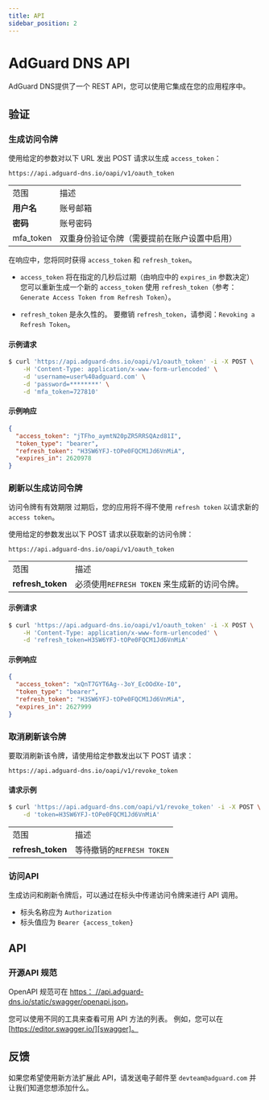 ```yaml
---
title: API
sidebar_position: 2
---
```


# AdGuard DNS API

AdGuard DNS提供了一个 REST API，您可以使用它集成在您的应用程序中。

## 验证

### 生成访问令牌

使用给定的参数对以下 URL 发出 POST 请求以生成 `access_token`：

`https://api.adguard-dns.io/oapi/v1/oauth_token`

|           |                        |
| --------- | ---------------------- |
| 范围        | 描述                     |
| **用户名**   | 账号邮箱                   |
| **密码**    | 账号密码                   |
| mfa_token | 双重身份验证令牌（需要提前在账户设置中启用） |

在响应中，您将同时获得 `access_token` 和 `refresh_token`。

- `access_token` 将在指定的几秒后过期（由响应中的 `expires_in` 参数决定） 您可以重新生成一个新的 `access_token` 使用 `refresh_token`（参考：`Generate Access Token from Refresh Token`）。

- `refresh_token` 是永久性的。 要撤销 `refresh_token`，请参阅：`Revoking a Refresh Token`。

#### 示例请求

```bash
$ curl 'https://api.adguard-dns.io/oapi/v1/oauth_token' -i -X POST \
    -H 'Content-Type: application/x-www-form-urlencoded' \
    -d 'username=user%40adguard.com' \
    -d 'password=********' \
    -d 'mfa_token=727810'
```

#### 示例响应

```json
{
  "access_token": "jTFho_aymtN20pZR5RRSQAzd81I",
  "token_type": "bearer",
  "refresh_token": "H3SW6YFJ-tOPe0FQCM1Jd6VnMiA",
  "expires_in": 2620978
}
```

### 刷新以生成访问令牌

访问令牌有有效期限 过期后，您的应用将不得不使用 `refresh token` 以请求新的 `access token`。

使用给定的参数发出以下 POST 请求以获取新的访问令牌：

`https://api.adguard-dns.io/oapi/v1/oauth_token`

|                   |                                |
| ----------------- | ------------------------------ |
| 范围                | 描述                             |
| **refresh_token** | 必须使用`REFRESH TOKEN` 来生成新的访问令牌。 |

#### 示例请求

```bash
$ curl 'https://api.adguard-dns.io/oapi/v1/oauth_token' -i -X POST \
    -H 'Content-Type: application/x-www-form-urlencoded' \
    -d 'refresh_token=H3SW6YFJ-tOPe0FQCM1Jd6VnMiA'
```

#### 示例响应

```json
{
  "access_token": "xQnT7GYT6Ag--3oY_EcOOdXe-I0",
  "token_type": "bearer",
  "refresh_token": "H3SW6YFJ-tOPe0FQCM1Jd6VnMiA",
  "expires_in": 2627999
}
```

### 取消刷新该令牌

要取消刷新该令牌，请使用给定参数发出以下 POST 请求：

`https://api.adguard-dns.io/oapi/v1/revoke_token`

#### 请求示例

```bash
$ curl 'https://api.adguard-dns.com/oapi/v1/revoke_token' -i -X POST \
    -d 'token=H3SW6YFJ-tOPe0FQCM1Jd6VnMiA'
```

|                   |                      |
| ----------------- | -------------------- |
| 范围                | 描述                   |
| **refresh_token** | 等待撤销的`REFRESH TOKEN` |

### 访问API

生成访问和刷新令牌后，可以通过在标头中传递访问令牌来进行 API 调用。

- 标头名称应为 `Authorization`
- 标头值应为 `Bearer {access_token}`

## API

### 开源API 规范

OpenAPI 规范可在 [https： //api.adguard-dns.io/static/swagger/openapi.json][openapi]。

您可以使用不同的工具来查看可用 API 方法的列表。 例如，您可以在 [https://editor.swagger.io/][swagger]。

## 反馈

如果您希望使用新方法扩展此 API，请发送电子邮件至 `devteam@adguard.com` 并让我们知道您想添加什么。

[openapi]: https://api.adguard-dns.io/static/swagger/openapi.json
[swagger]: https://editor.swagger.io/
